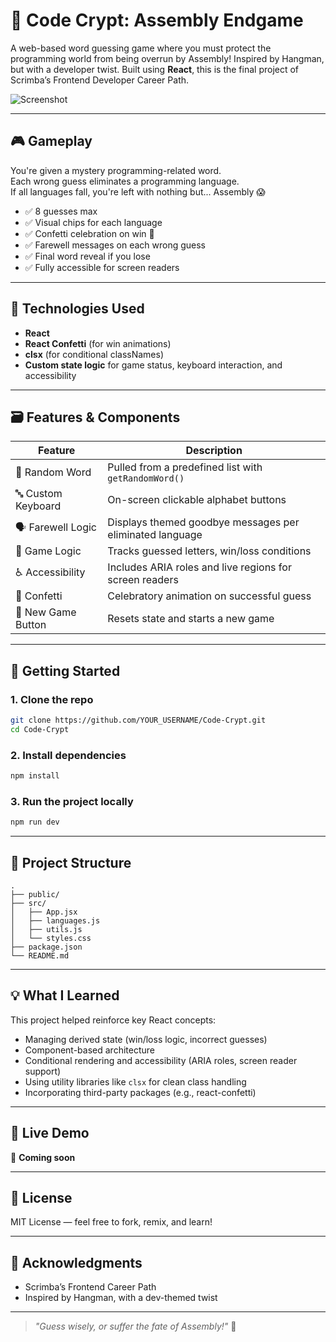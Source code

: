 # 🧠 Code Crypt: Assembly Endgame

A web-based word guessing game where you must protect the programming world from being overrun by Assembly! Inspired by Hangman, but with a developer twist. Built using **React**, this is the final project of Scrimba’s Frontend Developer Career Path.

![Screenshot](./preview.png)

---

## 🎮 Gameplay

You're given a mystery programming-related word.  
Each wrong guess eliminates a programming language.  
If all languages fall, you're left with nothing but... Assembly 😱

- ✅ 8 guesses max  
- ✅ Visual chips for each language  
- ✅ Confetti celebration on win 🎉  
- ✅ Farewell messages on each wrong guess  
- ✅ Final word reveal if you lose  
- ✅ Fully accessible for screen readers  

---

## 🧩 Technologies Used

- **React**
- **React Confetti** (for win animations)
- **clsx** (for conditional classNames)
- **Custom state logic** for game status, keyboard interaction, and accessibility

---

## 🗃️ Features & Components

| Feature             | Description                                                 |
|---------------------|-------------------------------------------------------------|
| 🎯 Random Word      | Pulled from a predefined list with `getRandomWord()`        |
| 🔤 Custom Keyboard  | On-screen clickable alphabet buttons                        |
| 🗣️ Farewell Logic   | Displays themed goodbye messages per eliminated language    |
| 🧠 Game Logic        | Tracks guessed letters, win/loss conditions                 |
| ♿ Accessibility     | Includes ARIA roles and live regions for screen readers     |
| 🎊 Confetti          | Celebratory animation on successful guess                   |
| 🔁 New Game Button  | Resets state and starts a new game                          |

---

## 🚀 Getting Started

### 1. Clone the repo

```bash
git clone https://github.com/YOUR_USERNAME/Code-Crypt.git
cd Code-Crypt
```

### 2. Install dependencies

```bash
npm install
```

### 3. Run the project locally

```bash
npm run dev
```

---

## 📁 Project Structure

```
.
├── public/
├── src/
│   ├── App.jsx
│   ├── languages.js
│   ├── utils.js
│   └── styles.css
├── package.json
└── README.md
```

---

## 💡 What I Learned

This project helped reinforce key React concepts:

- Managing derived state (win/loss logic, incorrect guesses)
- Component-based architecture
- Conditional rendering and accessibility (ARIA roles, screen reader support)
- Using utility libraries like `clsx` for clean class handling
- Incorporating third-party packages (e.g., react-confetti)

---

## 🏁 Live Demo

🚀 **Coming soon**  

---

## 📜 License

MIT License — feel free to fork, remix, and learn!

---

## 🙌 Acknowledgments

- Scrimba’s Frontend Career Path  
- Inspired by Hangman, with a dev-themed twist

---

> *"Guess wisely, or suffer the fate of Assembly!"* 🔐
